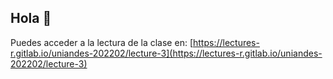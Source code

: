 ## Hola 👋

Puedes acceder a la lectura de la clase en: [https://lectures-r.gitlab.io/uniandes-202202/lecture-3](https://lectures-r.gitlab.io/uniandes-202202/lecture-3)